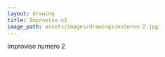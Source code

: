```yaml
---
layout: drawing
title: Improviso n2
image_path: assets/images/drawings/estorvo-2.jpg
---
```


Improviso numero 2